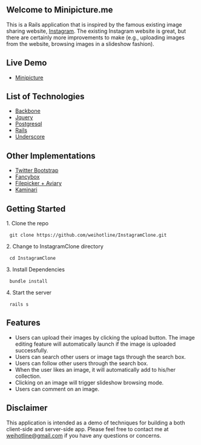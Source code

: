 ## Welcome to Minipicture.me
This is a Rails application that is inspired by the famous existing image sharing website, [Instagram](http://instagram.com/). The existing Instagram website is great, but there are certainly more improvements to make (e.g., uploading images from the website, browsing images in a slideshow fashion).

## Live Demo
* [Minipicture](http://minipicture.me)

## List of Technologies
* [Backbone](http://backbonejs.org/)
* [Jquery](http://jquery.com/)
* [Postgresql](http://www.postgresql.org/)
* [Rails](http://rubyonrails.org/)
* [Underscore](http://underscorejs.org/)

## Other Implementations
* [Twitter Bootstrap](http://getbootstrap.com/)
* [Fancybox](http://fancybox.net/)
* [Filepicker + Aviary](https://www.filepicker.io/products/aviary/)
* [Kaminari](https://github.com/amatsuda/kaminari)

## Getting Started
<p>
1. Clone the repo
<pre> <code>git clone https://github.com/weihotline/InstagramClone.git
</code></pre>
2. Change to InstagramClone directory
<pre> <code>cd InstagramClone
</code></pre>
3. Install Dependencies
<pre> <code>bundle install
</code></pre>
4. Start the server
<pre> <code>rails s
</code></pre>
</p>

## Features
* Users can upload their images by clicking the upload button. The image editing feature will automatically launch if the image is uploaded successfully.
* Users can search other users or image tags through the search box.
* Users can follow other users through the search box.
* When the user likes an image, it will automatically add to his/her collection.
* Clicking on an image will trigger slideshow browsing mode.
* Users can comment on an image.

## Disclaimer
This application is intended as a demo of techniques for building a both client-side and server-side app. Please feel free to contact me at <weihotline@gmail.com> if you have any questions or concerns.
